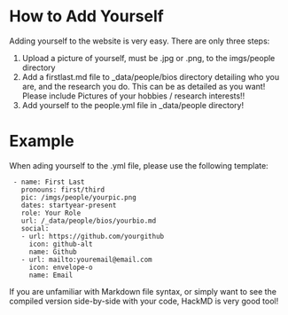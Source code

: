 # How to Add Yourself

Adding yourself to the website is very easy. There are only three steps:

1. Upload a picture of yourself, must be .jpg or .png, to the imgs/people directory
2. Add a firstlast.md file to \_data/people/bios directory detailing who you are, and the research you do. This can be as detailed as you want! Please include Pictures of your hobbies / research interests!!
3. Add yourself to the people.yml file in \_data/people directory!

# Example

When ading yourself to the .yml file, please use the following template:

```
 - name: First Last
   pronouns: first/third
   pic: /imgs/people/yourpic.png
   dates: startyear-present
   role: Your Role
   url: /_data/people/bios/yourbio.md
   social:
   - url: https://github.com/yourgithub
     icon: github-alt
     name: Github
   - url: mailto:youremail@email.com
     icon: envelope-o
     name: Email
``` 

If you are unfamiliar with Markdown file syntax, or simply want to see the compiled version side-by-side with your code, HackMD is very good tool!



